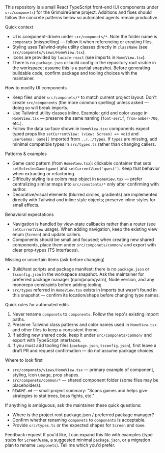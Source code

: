 This repository is a small React TypeScript front-end (UI components under `src/componets`) for the GrimoireGame project. Additions and fixes should follow the concrete patterns below so automated agents remain productive.

Quick context
- UI is component-driven under `src/componets/*`. Note the folder name is `componets` (misspelling) — follow it when referencing or creating files.
- Styling uses Tailwind-style utility classes directly in `className` (see `src/componets/views/HomeView.tsx`).
- Icons are provided by `lucide-react` (see imports in `HomeView.tsx`).
- There is no `package.json` or build config in the repository root visible in the workspace; assume this is a partial snapshot. Before generating buildable code, confirm package and tooling choices with the maintainer.

How to modify UI components
- Keep files under `src/componets/*` to match current project layout. Don't create `src/components` (the more common spelling) unless asked — doing so will break imports.
- Use Tailwind utility classes inline. Example: grid and color usage in `HomeView.tsx` — preserve the same naming (`font-serif`, `from-amber-700`, etc.).
- Follow the data surface shown in `HomeView.tsx`: components expect typed props like `setCurrentView: (view: Screen) => void` and `userGames: Game[]` imported from `../../types`. If `types` are missing, add minimal compatible types in `src/types.ts` rather than changing callers.

Patterns & examples
- Game card pattern (from `HomeView.tsx`): clickable container that sets `setSelectedGame(game)` and `setCurrentView('quest')`. Keep that behavior when extracting or refactoring.
- Difficulty styling is a colors map object in `HomeView.tsx` — prefer centralizing similar maps into `src/constants/*` only after confirming with author.
- Decorative/visual elements (blurred circles, gradients) are implemented directly with Tailwind and inline style objects; preserve inline styles for small effects.

Behavioral expectations
- Navigation is handled by view-state callbacks rather than a router (see `setCurrentView` usage). When adding navigation, keep the existing view enum (`Screen`) and update callers.
- Components should be small and focused; when creating new shared components, place them under `src/componets/common/` and export with clear prop-types (TS interfaces).

Missing or uncertain items (ask before changing)
- Build/test scripts and package manifest: there is no `package.json` or `tsconfig.json` in the workspace snapshot. Ask the maintainer for preferred package manager (npm/pnpm/yarn), Node version, and any monorepo constraints before adding tooling.
- `src/types` referred in `HomeView.tsx` exists in imports but wasn't found in this snapshot — confirm its location/shape before changing type names.

Quick rules for automated edits
1. Never rename `componets` to `components`. Follow the repo's existing import paths.
2. Preserve Tailwind class patterns and color names used in `HomeView.tsx` and other files to keep a consistent theme.
3. If adding new shared code, keep it under `src/componets/common/` and export with TypeScript interfaces.
4. If you must add tooling files (`package.json`, `tsconfig.json`), first leave a draft PR and request confirmation — do not assume package choices.

Where to look first
- `src/componets/views/HomeView.tsx` — primary example of component, styling, icon usage, prop shapes.
- `src/componets/common/*` — shared component folder (some files may be placeholders).
- `README.md` — small project summary: "Scans games and helps give strategies to stat trees, boss fights, etc."

If anything is ambiguous, ask the maintainer these quick questions:
- Where is the project root package.json / preferred package manager?
- Confirm whether renaming `componets` to `components` is acceptable.
- Provide `src/types.ts` or the expected shapes for `Screen` and `Game`.

Feedback request
If you'd like, I can expand this file with examples (type stubs for `Screen`/`Game`, a suggested minimal `package.json`, or a migration plan to rename `componets`). Tell me which you'd prefer.
